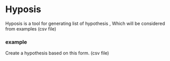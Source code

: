 # Hyposis
Hyposis is a tool for generating list of hypothesis , Which will be considered from examples (csv file) 

### example
Create a hypothesis based on this form. (csv file)


